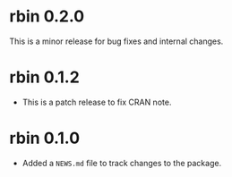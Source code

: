 # rbin 0.2.0

This is a minor release for bug fixes and internal changes.

# rbin 0.1.2

* This is a patch release to fix CRAN note.

# rbin 0.1.0

* Added a `NEWS.md` file to track changes to the package.
